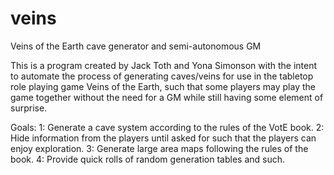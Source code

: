 # veins
Veins of the Earth cave generator and semi-autonomous GM

This is a program created by Jack Toth and Yona Simonson with the intent to automate the process of generating caves/veins for use in the tabletop role playing game Veins of the Earth, such that some players may play the game together without the need for a GM while still having some element of surprise.

Goals:
1: Generate a cave system according to the rules of the VotE book.
2: Hide information from the players until asked for such that the players can enjoy exploration.
3: Generate large area maps following the rules of the book.
4: Provide quick rolls of random generation tables and such.